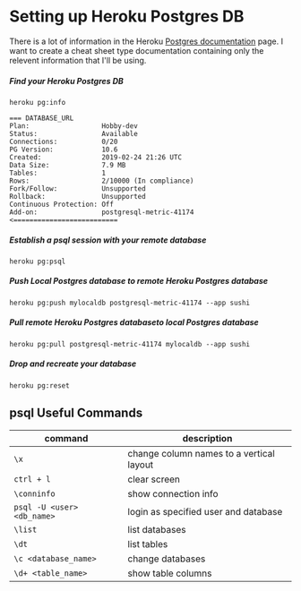 # Setting up Heroku Postgres DB
There is a lot of information in the Heroku [Postgres documentation](https://devcenter.heroku.com/articles/heroku-postgresql) page. I want to create a cheat sheet type documentation containing only the relevent information that I'll be using.

##### Find your Heroku Postgres DB
`heroku pg:info`

```
=== DATABASE_URL
Plan:                  Hobby-dev
Status:                Available
Connections:           0/20
PG Version:            10.6
Created:               2019-02-24 21:26 UTC
Data Size:             7.9 MB
Tables:                1
Rows:                  2/10000 (In compliance)
Fork/Follow:           Unsupported
Rollback:              Unsupported
Continuous Protection: Off
Add-on:                postgresql-metric-41174 <==========================
```

##### Establish a psql session with your remote database
`heroku pg:psql`

##### Push Local Postgres database to remote Heroku Postgres database
`heroku pg:push mylocaldb postgresql-metric-41174 --app sushi`

##### Pull remote Heroku Postgres databaseto local Postgres database
`heroku pg:pull postgresql-metric-41174 mylocaldb --app sushi`

##### Drop and recreate your database
`heroku pg:reset`

## psql Useful Commands
| command        | description |
| ------------- |-------------|
| `\x`      | change column names to a vertical layout
| `ctrl + l`| clear screen |
| `\conninfo` | show connection info |
| `psql -U <user> <db_name>` | login as specified user and database|
| `\list` | list databases |
| `\dt` | list tables |
| `\c <database_name>` | change databases |
| `\d+ <table_name>` | show table columns |
